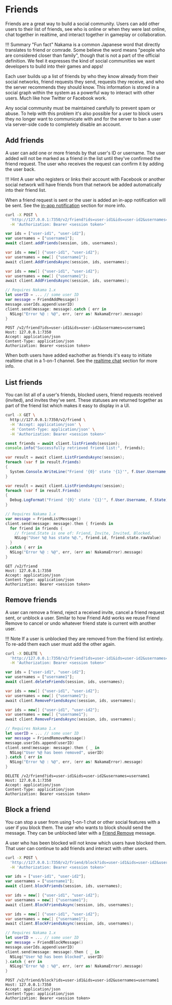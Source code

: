 # Friends

Friends are a great way to build a social community. Users can add other users to their list of friends, see who is online or when they were last online, chat together in realtime, and interact together in gameplay or collaboration.

!!! Summary "Fun fact"
    Nakama is a common Japanese word that directly translates to friend or comrade. Some believe the word means "people who are considered closer than family", though that is not a part of the official definition. We feel it expresses the kind of social communities we want developers to build into their games and apps!

Each user builds up a list of friends by who they know already from their social networks, friend requests they send, requests they receive, and who the server recommends they should know. This information is stored in a social graph within the system as a powerful way to interact with other users. Much like how Twitter or Facebook work.

Any social community must be maintained carefully to prevent spam or abuse. To help with this problem it's also possible for a user to block users they no longer want to communicate with and for the server to ban a user via server-side code to completely disable an account.

## Add friends

A user can add one or more friends by that user's ID or username. The user added will not be marked as a friend in the list until they've confirmed the friend request. The user who receives the request can confirm it by adding the user back.

!!! Hint
    A user who registers or links their account with Facebook or another social network will have friends from that network be added automatically into their friend list.

When a friend request is sent or the user is added an in-app notification will be sent. See the [in-app notification](social-in-app-notifications.md#receive-notifications) section for more info.

```sh fct_label="cURL"
curl -X POST \
  'http://127.0.0.1:7350/v2/friend?ids=user-id1&ids=user-id2&usernames=username1' \
  -H 'Authorization: Bearer <session token>'
```

```js fct_label="JavaScript"
var ids = ["user-id1", "user-id2"];
var usernames = ["username1"];
await client.addFriends(session, ids, usernames);
```

```csharp fct_label=".NET"
var ids = new[] {"user-id1", "user-id2"};
var usernames = new[] {"username1"};
await client.AddFriendsAsync(session, ids, usernames);
```

```csharp fct_label="Unity"
var ids = new[] {"user-id1", "user-id2"};
var usernames = new[] {"username1"};
await client.AddFriendsAsync(session, ids, usernames);
```

```swift fct_label="Swift"
// Requires Nakama 1.x
let userID = ... // some user ID
var message = FriendAddMessage()
message.userIds.append(userID)
client.send(message: message).catch { err in
  NSLog("Error %@ : %@", err, (err as! NakamaError).message)
}
```

```fct_label="REST"
POST /v2/friend?ids=user-id1&ids=user-id2&usernames=username1
Host: 127.0.0.1:7350
Accept: application/json
Content-Type: application/json
Authorization: Bearer <session token>
```

When both users have added eachother as friends it's easy to initiate realtime chat in a 1-on-1 channel. See the [realtime chat](social-realtime-chat.md) section for more info.

## List friends

You can list all of a user's friends, blocked users, friend requests received (invited), and invites they've sent. These statuses are returned together as part of the friend list which makes it easy to display in a UI.

```sh fct_label="cURL"
curl -X GET \
  http://127.0.0.1:7350/v2/friend \
  -H 'Accept: application/json' \
  -H 'Content-Type: application/json' \
  -H 'Authorization: Bearer <session token>'
```

```js fct_label="JavaScript"
const friends = await client.listFriends(session);
console.info("Successfully retrieved friend list:", friends);
```

```csharp fct_label=".NET"
var result = await client.ListFriendsAsync(session);
foreach (var f in result.Friends)
{
  System.Console.WriteLine("Friend '{0}' state '{1}'", f.User.Username, f.State);
}
```

```csharp fct_label="Unity"
var result = await client.ListFriendsAsync(session);
foreach (var f in result.Friends)
{
  Debug.LogFormat("Friend '{0}' state '{1}'", f.User.Username, f.State);
}
```

```swift fct_label="Swift"
// Requires Nakama 1.x
var message = FriendListMessage()
client.send(message: message).then { friends in
  for friend in friends {
    // friend.State is one of: Friend, Invite, Invited, Blocked.
    NSLog("User %@ has state %@.", friend.id, friend.state.rawValue)
  }
}.catch { err in
  NSLog("Error %@ : %@", err, (err as! NakamaError).message)
}
```

```fct_label="REST"
GET /v2/friend
Host: 127.0.0.1:7350
Accept: application/json
Content-Type: application/json
Authorization: Bearer <session token>
```

## Remove friends

A user can remove a friend, reject a received invite, cancel a friend request sent, or unblock a user. Similar to how Friend Add works we reuse Friend Remove to cancel or undo whatever friend state is current with another user.

!!! Note
    If a user is unblocked they are removed from the friend list entirely. To re-add them each user must add the other again.

```sh fct_label="cURL"
curl -X DELETE \
  'http://127.0.0.1:7350/v2/friend?ids=user-id1&ids=user-id2&usernames=username1' \
  -H 'Authorization: Bearer <session token>'
```

```js fct_label="JavaScript"
var ids = ["user-id1", "user-id2"];
var usernames = ["username1"];
await client.deleteFriends(session, ids, usernames);
```

```csharp fct_label=".NET"
var ids = new[] {"user-id1", "user-id2"};
var usernames = new[] {"username1"};
await client.RemoveFriendsAsync(session, ids, usernames);
```

```csharp fct_label="Unity"
var ids = new[] {"user-id1", "user-id2"};
var usernames = new[] {"username1"};
await client.RemoveFriendsAsync(session, ids, usernames);
```

```swift fct_label="Swift"
// Requires Nakama 1.x
let userID = ... // some user ID
var message = FriendRemoveMessage()
message.userIds.append(userID)
client.send(message: message).then { _ in
  NSLog("User %@ has been removed", userID)
}.catch { err in
  NSLog("Error %@ : %@", err, (err as! NakamaError).message)
}
```

```fct_label="REST"
DELETE /v2/friend?ids=user-id1&ids=user-id2&usernames=username1
Host: 127.0.0.1:7350
Accept: application/json
Content-Type: application/json
Authorization: Bearer <session token>
```

## Block a friend

You can stop a user from using 1-on-1 chat or other social features with a user if you block them. The user who wants to block should send the message. They can be unblocked later with a [Friend Remove](#remove-friends) message.

A user who has been blocked will not know which users have blocked them. That user can continue to add friends and interact with other users.

```sh fct_label="cURL"
curl -X POST \
  'http://127.0.0.1:7350/v2/friend/block?ids=user-id1&ids=user-id2&usernames=username1' \
  -H 'Authorization: Bearer <session token>'
```

```js fct_label="JavaScript"
var ids = ["user-id1", "user-id2"];
var usernames = ["username1"];
await client.blockFriends(session, ids, usernames);
```

```csharp fct_label=".NET"
var ids = new[] {"user-id1", "user-id2"};
var usernames = new[] {"username1"};
await client.BlockFriendsAsync(session, ids, usernames);
```

```csharp fct_label="Unity"
var ids = new[] {"user-id1", "user-id2"};
var usernames = new[] {"username1"};
await client.BlockFriendsAsync(session, ids, usernames);
```

```swift fct_label="Swift"
// Requires Nakama 1.x
let userID = ... // some user ID
var message = FriendBlockMessage()
message.userIds.append(userID)
client.send(message: message).then { _ in
  NSLog("User %@ has been blocked", userID)
}.catch { err in
  NSLog("Error %@ : %@", err, (err as! NakamaError).message)
}
```

```fct_label="REST"
POST /v2/friend/block?ids=user-id1&ids=user-id2&usernames=username1
Host: 127.0.0.1:7350
Accept: application/json
Content-Type: application/json
Authorization: Bearer <session token>
```

<!--

### Ban a user

A user can be banned with server-side code. This will prevent the user from being able to connect to the server and interact at all.

This is best used by a moderator system within your community. You could assign particular users the capabilities to send an RPC to permanently ban a user or you may decide to ban users via your liveops support team.

See the [runtime code basics](runtime-code-basics.md) on how to write server-side code.

```lua
local nk = require("nakama")

-you can use both IDs and username to ban.
local bad_users = {"someuserid", "anotheruserid", "username"}
local success, err = pcall(nk.users_ban, bad_users)
if (not success) then
  nk.logger_error(("Ban failed: %q"):format(err))
end
```

-->
